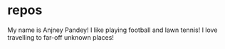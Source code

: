 # repos
My name is Anjney Pandey! I like playing football and lawn tennis!
I love travelling to far-off unknown places!
